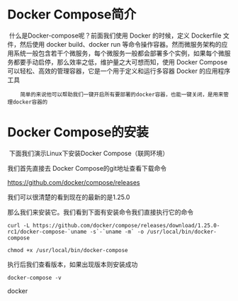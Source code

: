 # Docker Compose简介

​		什么是Docker-compose呢？前面我们使用 Docker 的时候，定义 Dockerfile 文件，然后使用 docker build、docker run 等命令操作容器。然而微服务架构的应用系统一般包含若干个微服务，每个微服务一般都会部署多个实例，如果每个微服务都要手动启停，那么效率之低，维护量之大可想而知，使用 Docker Compose 可以轻松、高效的管理容器，它是一个用于定义和运行多容器 Docker 的应用程序工具

 		简单的来说他可以帮助我们一键开启所有要部署的docker容器，也能一键关闭，是用来管理docker容器的

#  Docker Compose的安装

​		下面我们演示Linux下安装Docker Compose（联网环境）

我们首先直接去 Docker Compose的git地址查看下载命令

<https://github.com/docker/compose/releases> 

我们可以很清楚的看到现在的最新的是1.25.0

那么我们来安装它。我们看到下面有安装命令我们直接执行它的命令

```
curl -L https://github.com/docker/compose/releases/download/1.25.0-rc1/docker-compose-`uname -s`-`uname -m` -o /usr/local/bin/docker-compose

chmod +x /usr/local/bin/docker-compose
```

 执行后我们查看版本，如果出现版本则安装成功

```
docker-compose -v
```

 docker

